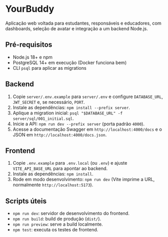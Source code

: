 # YourBuddy

Aplicação web voltada para estudantes, responsáveis e educadores, com dashboards, seleção de avatar e integração a um backend Node.js.

## Pré-requisitos

- Node.js 18+ e npm
- PostgreSQL 14+ em execução (Docker funciona bem)
- CLI `psql` para aplicar as migrations

## Backend

1. Copie `server/.env.example` para `server/.env` e configure `DATABASE_URL`, `JWT_SECRET` e, se necessário, `PORT`.
2. Instale as dependências: `npm install --prefix server`.
3. Aplique a migration inicial: `psql "$DATABASE_URL" -f server/sql/001_initial.sql`.
4. Inicie a API: `npm run dev --prefix server` (porta padrão `4000`).
5. Acesse a documentação Swagger em `http://localhost:4000/docs` e o JSON em `http://localhost:4000/docs.json`.

## Frontend

1. Copie `.env.example` para `.env.local` (ou `.env`) e ajuste `VITE_API_BASE_URL` para apontar ao backend.
2. Instale as dependências: `npm install`.
3. Rode em modo desenvolvimento: `npm run dev` (Vite imprime a URL, normalmente `http://localhost:5173`).

## Scripts úteis

- `npm run dev`: servidor de desenvolvimento do frontend.
- `npm run build`: build de produção (`dist/`).
- `npm run preview`: serve a build localmente.
- `npm test`: executa os testes de frontend.
